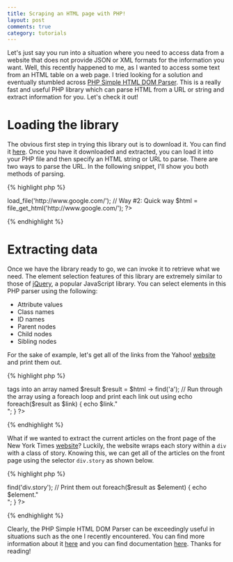 ```yaml
---
title: Scraping an HTML page with PHP!
layout: post
comments: true
category: tutorials
---
```


Let's just say you run into a situation where you need to access data from a website that does not provide JSON or XML formats for the information you want. Well, this recently happened to me, as I wanted to access some text from an HTML table on a web page. I tried looking for a solution and eventually stumbled across [PHP Simple HTML DOM Parser](http://simplehtmldom.sourceforge.net/). This is a really fast and useful PHP library which can parse HTML from a URL or string and extract information for you. Let's check it out!

# Loading the library

The obvious first step in trying this library out is to download it. You can find it [here](http://sourceforge.net/projects/simplehtmldom/files/). Once you have it downloaded and extracted, you can load it into your PHP file and then specify an HTML string or URL to parse. There are two ways to parse the URL. In the following snippet, I'll show you both methods of parsing.

{% highlight php %}
<?php
	// Include the library to actually use it.
	include_once('simple_html_dom.php');

	// Way #1: Object-Oriented
	$html = new simple_html_dom();
	$html -> load_file('http://www.google.com/');

	// Way #2: Quick way
	$html = file_get_html('http://www.google.com/');
?>
{% endhighlight %}

# Extracting data

Once we have the library ready to go, we can invoke it to retrieve what we need. The element selection features of this library are extremely similar to those of [jQuery](http://jquery.com/), a popular JavaScript library. You can select elements in this PHP parser using the following:

-	Attribute values
-	Class names
-	ID names
-	Parent nodes
-	Child nodes
-	Sibling nodes

For the sake of example, let's get all of the links from the Yahoo! [website](http://www.yahoo.com/) and print them out.

{% highlight php %}
<?php
	// Include the library to use it.
	include_once('simple_html_dom.php');

	// Get the HTML from the Yahoo! website.
	$html = file_get_html('http://www.yahoo.com/');

	// Put all of the <a> tags into an array named $result
	$result = $html -> find('a');

	// Run through the array using a foreach loop and print each link out using echo
	foreach($result as $link) {
		echo $link."<br/>";
	}
?>
{% endhighlight %}

What if we wanted to extract the current articles on the front page of the New York Times [website](http://www.nytimes.com/)? Luckily, the website wraps each story within a `div` with a class of story. Knowing this, we can get all of the articles on the front page using the selector `div.story` as shown below.

{% highlight php %}
<?php
    include_once('lib/simple_html_dom.php');

	$html = file_get_html('http://www.nytimes.com/');

	// Find all articles
	$result = $html -> find('div.story');

	// Print them out
	foreach($result as $element) {
		echo $element."<br/>";
	}
?>
{% endhighlight %}

Clearly, the PHP Simple HTML DOM Parser can be exceedingly useful in situations such as the one I recently encountered. You can find more information about it [here](http://simplehtmldom.sourceforge.net/manual.htm) and you can find documentation [here](http://simplehtmldom.sourceforge.net/manual_api.htm). Thanks for reading!